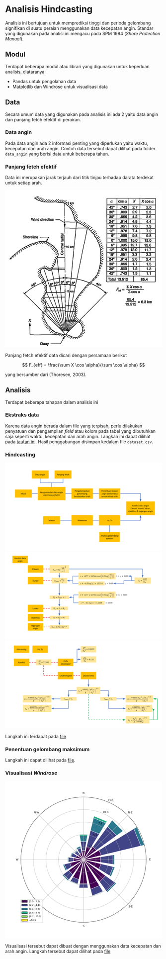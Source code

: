 # Analisis Hindcasting

Analisis ini bertujuan untuk memprediksi tinggi dan perioda gelombang signifikan di suatu peraian menggunakan data kecepatan angin. Standar yang digunakan pada analisi ini mengacu pada SPM 1984 (*Shore Protection Manual*).


## Modul

Terdapat beberapa modul atau librari yang digunakan untuk keperluan analisis, diataranya:

- Pandas untuk pengolahan data
- Matplotlib dan Windrose untuk visualisasi data

## Data

Secara umum data yang digunakan pada analisis ini ada 2 yaitu data angin dan panjang fetch efektif di perairan.

### Data angin

Pada data angin ada 2 informasi penting yang diperlukan yaitu waktu, kecepatan dan arah angin. Contoh data tersebut dapat dilihat pada folder `data_angin` yang berisi data untuk beberapa tahun.

### Panjang fetch efektif

Data ini merupakan jarak terjauh dari titik tinjau terhadap darata terdekat untuk setiap arah.

![Panjang fetch](img/fetch.png)

Panjang fetch efektif data dicari dengan persamaan berikut

$$ F_{eff} = \frac{\sum X \cos \alpha}{\sum \cos \alpha} $$

yang bersumber dari (Thoresen, 2003).

## Analisis

Terdapat beberapa tahapan dalam analisis ini

### Ekstraks data

Karena data angin berada dalam file yang terpisah, perlu dilakukan penyatuan dan pengampilan *field* atau kolom pada tabel yang dibutuhkan saja seperti waktu, kecepatan dan arah angin. Langkah ini dapat dilihat pada [tautan ini](./ekstrak_data.py). Hasil penggabungan disimpan kedalam file `dataset.csv`.

### Hindcasting

![Diagram alir](img/flowchart1.svg)
![Diagram alir - detail 1](img/flowchart2.svg)
![Diagram alir - detail 2](img/flowchart3.svg)

Langkah ini terdapat pada [file](./hindcasting.py)

### Penentuan gelombang maksimum

Langkah ini dapat dilihat pada [file](./gelombang_maks.py).

### Visualisasi *Windrose*

![Windrose](./data_output/windrose.png)

Visualisasi tersebut dapat dibuat dengan menggunakan data kecepatan dan arah angin. Langkah tersebut dapat dilihat pada [file](./visualisasi_windrose.py)


